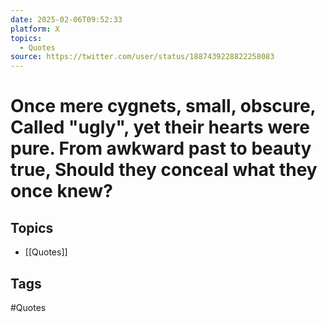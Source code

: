 ```yaml
---
date: 2025-02-06T09:52:33
platform: X
topics:
  - Quotes
source: https://twitter.com/user/status/1887439228822258083
---
```

# Once mere cygnets, small, obscure, Called "ugly", yet their hearts were pure. From awkward past to beauty true, Should they conceal what they once knew?

## Topics
- [[Quotes]]

## Tags
#Quotes